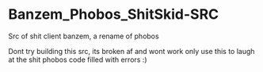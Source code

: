 # Banzem_Phobos_ShitSkid-SRC
Src of shit client banzem, a rename of phobos

Dont try building this src, its broken af and wont work only use this to laugh at the shit phobos code filled with errors :)

